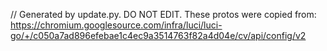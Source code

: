 // Generated by update.py. DO NOT EDIT.
These protos were copied from:
https://chromium.googlesource.com/infra/luci/luci-go/+/c050a7ad896efebae1c4ec9a3514763f82a4d04e/cv/api/config/v2
